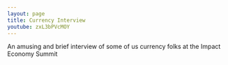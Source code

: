```yaml
---
layout: page
title: Currency Interview
youtube: zxL3bPVcMOY
---
```

An amusing and brief interview of some of us currency folks at the Impact Economy Summit
